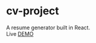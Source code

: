 # cv-project
A resume generator built in React.  
Live [DEMO](https://jnuguid1.github.io/cv-project/)
